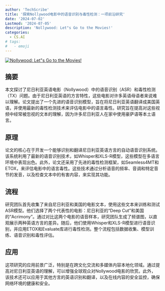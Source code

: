 ```yaml
---
author: 'TechScribe'
title: '探索Nollywood电影中的语音识别与毒性检测：一项前沿研究'
date: '2024-07-02'
Lastmod: '2024-07-05'
description: 'Nollywood: Let"s Go to the Movies!'
categories:
  - CS.AI
# tags:
#   - emoji
---
```


[![Nollywood: Let"s Go to the Movies!](https://arxiv-research-1301205113.cos.ap-guangzhou.myqcloud.com/images/2407.02631v1.pdf_0.jpg)](https://arxiv.org/abs/2407.02631v1)

## 摘要

本文探讨了尼日利亚英语电影（Nollywood）中的语音识别（ASR）和毒性检测（TX）问题。由于尼日利亚英语的方言特性，这些电影对许多英语母语者来说难以理解。论文提出了一个先进的语音识别模型，旨在将尼日利亚英语翻译成美国英语，并使用最新的毒性检测技术来评估电影中的语言毒性。研究旨在提高对这些视频中经常被忽视的文本的理解，因为许多尼日利亚人在家中使用豪萨语等本土语言。<!--more-->

## 原理

论文的核心在于开发一个能够识别和翻译尼日利亚英语方言的自动语音识别系统。该系统利用了最新的语音识别技术，如Whisper和XLS-R模型，这些模型在多语言环境中表现出色。此外，论文还采用了先进的毒性检测框架，如Seamless4MT和ETOX，来评估电影中的语言毒性。这些技术通过分析语音的频率、音调和特定音节的发音，以及检查文本中的有害内容，来实现其功能。

## 流程

研究团队首先收集了来自尼日利亚和美国的电影文本，使用这些文本来训练和测试ASR模型。他们选择了两个代表性的电影：尼日利亚的“Deep Cut”和美国的“Acrimony”。通过对比这两个电影的语音样本，研究团队生成了频谱图，以直观展示两种英语方言的差异。随后，他们使用Whisper和XLS-R模型进行语音识别，并应用ETOX和Evaluate库进行毒性检测。整个流程包括数据收集、模型训练、语音识别和毒性评估。

## 应用

这项研究的应用前景广泛，特别是在跨文化交流和多媒体内容本地化领域。通过提高对尼日利亚英语的理解，可以增强全球观众对Nollywood电影的欣赏。此外，该技术还可以应用于其他方言的英语识别和翻译，以及在线内容的安全监控，确保网络环境的健康和安全。